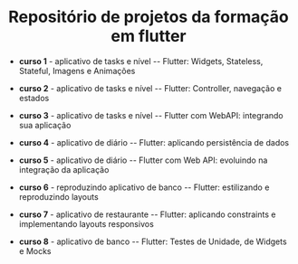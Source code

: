 <div align="center" id="top"> 

  &#xa0;

  <!-- <a href="https://primeiroprojeto.netlify.app">Demo</a> -->
</div>

<h1 align="center">Repositório de projetos da formação em flutter</h1>

- <b>curso 1</b> - aplicativo de tasks e nível
-- Flutter: Widgets, Stateless, Stateful, Imagens e Animações

- <b>curso 2</b> - aplicativo de tasks e nível
-- Flutter: Controller, navegação e estados

- <b>curso 3</b> - aplicativo de tasks e nível
-- Flutter com WebAPI: integrando sua aplicação

- <b>curso 4</b> - aplicativo de diário
-- Flutter: aplicando persistência de dados

- <b>curso 5</b> - aplicativo de diário
-- Flutter com Web API: evoluindo na integração da aplicação

- <b>curso 6</b> - reproduzindo aplicativo de banco
-- Flutter: estilizando e reproduzindo layouts

- <b>curso 7</b> - aplicativo de restaurante
-- Flutter: aplicando constraints e implementando layouts responsivos

- <b>curso 8</b> - aplicativo de banco
-- Flutter: Testes de Unidade, de Widgets e Mocks